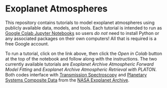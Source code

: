 # Exoplanet Atmospheres

This repository contains tutorials to model exoplanet atmospheres using publicly available data, models, and tools. Each tutorial is intended to run as [Google Colab Jupyter Notebooks](https://colab.research.google.com/) so users *do not* need to install Python or any associated packages on their own computers! All that is required is a free Google account.

To run a tutorial, click on the link above, then click the *Open in Colab* button at the top of the notebook and follow along with the instructions. The two currently available tutorials are *Exoplanet Archive Atmospheric Forward Model Fitting* and *Exoplanet Archive Atmospheric Retrieval with PLATON*. Both codes interface with [Transmission Spectroscopy](https://exoplanetarchive.ipac.caltech.edu/cgi-bin/TblView/nph-tblView?app=ExoTbls&config=transitspec) and [Planetary Systems Composite Data](https://exoplanetarchive.ipac.caltech.edu/cgi-bin/TblView/nph-tblView?app=ExoTbls&config=PSCompPars) from the [NASA Exoplanet Archive](https://exoplanetarchive.ipac.caltech.edu).
